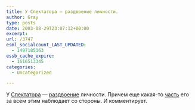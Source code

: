 ```yaml
---
title: У Спектатора — раздвоение личности.
author: Gray
type: posts
date: 2003-08-29T23:07:12+00:00
excerpt:
url: /3747
esml_socialcount_LAST_UPDATED:
  - 1497185163
essb_cache_expire:
  - 1616513345
categories:
  - Uncategorized

---
```








У <a href="http://register.spectator.ru/" target="_blank">Спектатора</a> &#8212; <a href="http://www.livejournal.com/users/not_available/" target="_blank">раздвоение</a> личности. Причем еще какая-то <a href="http://www.livejournal.com/users/now_available/" target="_blank">часть</a> его за всем этим наблюдает со стороны. И комментирует.